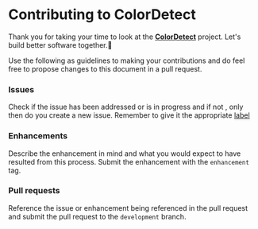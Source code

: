# Contributing to ColorDetect

Thank you for taking your time to  look at the [**ColorDetect**](https://github.com/MarvinKweyu/Detect) project. Let's build better software together.:clap:

Use the following as guidelines to making your contributions and do feel free to propose changes to this document in a pull request.

### Issues
Check if the issue has been addressed or is in progress and if not , only then do you create a new issue.
Remember to give it the appropriate [label](https://github.com/MarvinKweyu/ColorDetect/labels)

### Enhancements
Describe the enhancement in mind and what you would expect to have resulted from this process.
Submit the enhancement with the `enhancement` tag.

### Pull requests
Reference the issue or enhancement being referenced in the pull request and 
submit the pull request to the `development` branch.
